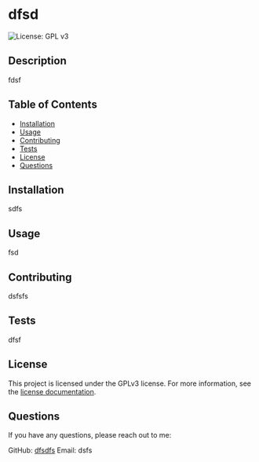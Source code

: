 # dfsd

![License: GPL v3](https://img.shields.io/badge/License-GPLv3-blue.svg)

## Description
fdsf

## Table of Contents
- [Installation](#installation)
- [Usage](#usage)
- [Contributing](#contributing)
- [Tests](#tests)
- [License](#license)
- [Questions](#questions)

## Installation
sdfs

## Usage
fsd

## Contributing
dsfsfs

## Tests
dfsf

## License

This project is licensed under the GPLv3 license. For more information, see the [license documentation](https://www.gnu.org/licenses/gpl-3.0).

## Questions
If you have any questions, please reach out to me:

GitHub: [dfsdfs](https://github.com/dfsdfs)
Email: dsfs
